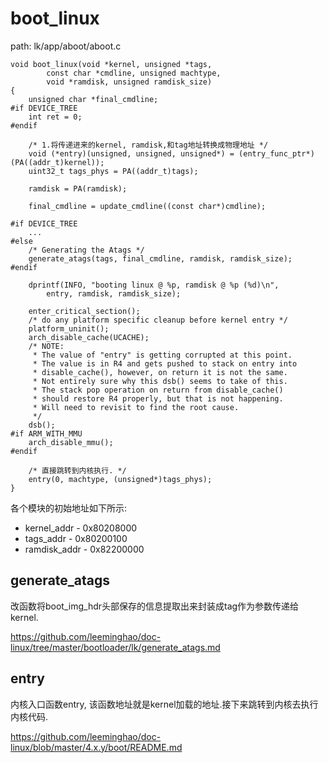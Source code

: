boot_linux
========================================

path: lk/app/aboot/aboot.c
```
void boot_linux(void *kernel, unsigned *tags,
        const char *cmdline, unsigned machtype,
        void *ramdisk, unsigned ramdisk_size)
{
    unsigned char *final_cmdline;
#if DEVICE_TREE
    int ret = 0;
#endif

    /* 1.将传递进来的kernel, ramdisk,和tag地址转换成物理地址 */
    void (*entry)(unsigned, unsigned, unsigned*) = (entry_func_ptr*)(PA((addr_t)kernel));
    uint32_t tags_phys = PA((addr_t)tags);

    ramdisk = PA(ramdisk);

    final_cmdline = update_cmdline((const char*)cmdline);

#if DEVICE_TREE
    ...
#else
    /* Generating the Atags */
    generate_atags(tags, final_cmdline, ramdisk, ramdisk_size);
#endif

    dprintf(INFO, "booting linux @ %p, ramdisk @ %p (%d)\n",
        entry, ramdisk, ramdisk_size);

    enter_critical_section();
    /* do any platform specific cleanup before kernel entry */
    platform_uninit();
    arch_disable_cache(UCACHE);
    /* NOTE:
     * The value of "entry" is getting corrupted at this point.
     * The value is in R4 and gets pushed to stack on entry into
     * disable_cache(), however, on return it is not the same.
     * Not entirely sure why this dsb() seems to take of this.
     * The stack pop operation on return from disable_cache()
     * should restore R4 properly, but that is not happening.
     * Will need to revisit to find the root cause.
     */
    dsb();
#if ARM_WITH_MMU
    arch_disable_mmu();
#endif

    /* 直接跳转到内核执行. */
    entry(0, machtype, (unsigned*)tags_phys);
}
```

各个模块的初始地址如下所示:

* kernel_addr - 0x80208000
* tags_addr - 0x80200100
* ramdisk_addr -  0x82200000

generate_atags
----------------------------------------

改函数将boot_img_hdr头部保存的信息提取出来封装成tag作为参数传递给kernel.

https://github.com/leeminghao/doc-linux/tree/master/bootloader/lk/generate_atags.md

entry
----------------------------------------

内核入口函数entry, 该函数地址就是kernel加载的地址.接下来跳转到内核去执行内核代码.

https://github.com/leeminghao/doc-linux/blob/master/4.x.y/boot/README.md
